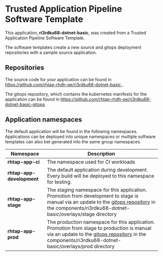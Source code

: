 # Trusted Application Pipeline Software Template

This application, **ri3rdku68-dotnet-basic**, was created from a Trusted Application Pipeline Software Template.

The software templates create a new source and gitops deployment repositories with a sample source application. 

## Repositories

The source code for your application can be found in [https://github.com/rhtap-rhdh-qe/ri3rdku68-dotnet-basic ](https://github.com/rhtap-rhdh-qe/ri3rdku68-dotnet-basic ).
 
The gitops repository, which contains the kubernetes manifests for the application can be found in 
[https://github.com/rhtap-rhdh-qe/ri3rdku68-dotnet-basic-gitops ](https://github.com/rhtap-rhdh-qe/ri3rdku68-dotnet-basic-gitops ) 

## Application namespaces 

The default application will be found in the following namespaces. Applications can be deployed into unique namespaces or multiple software templates can also bet generated into the same group namespaces.  

|  Namespace   |  Description   |  
| -------- | -------- |
| **rhtap-app-ci** | The namespace used for CI workloads |
| **rhtap-app-development** | The default application during development. Every build will be deployed to this namespace for testing. |
| **rhtap-app-stage** | The staging namespace for this application. Promotion from development to stage is manual via an update to the [gitops repository](https://github.com/rhtap-rhdh-qe/ri3rdku68-dotnet-basic-gitops ) in the components/ri3rdku68-dotnet-basic/overlays/stage directory |
| **rhtap-app-prod** | The production namespace for this application. Promotion from stage to production is manual via an update to the [gitops repository](https://github.com/rhtap-rhdh-qe/ri3rdku68-dotnet-basic-gitops ) in the components/ri3rdku68-dotnet-basic/overlays/prod directory |